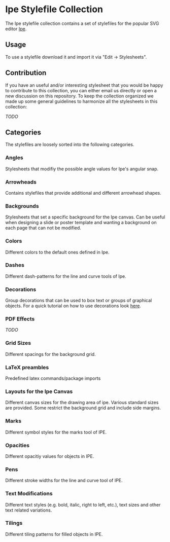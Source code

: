 # Ipe Stylefile Collection

The Ipe stylefile collection contains a set of stylefiles for the popular SVG editor [Ipe](https://ipe.otfried.org/).

## Usage
To use a stylefile download it and import it via "Edit -> Stylesheets".

## Contribution
If you have an useful and/or interesting stylesheet that you would be happy to contribute to this collection, you can either email us directly or open a new discussion on this repository.
To keep the collection organized we made up some general guidelines to harmonize all the stylesheets in this collection:

*TODO*

## Categories
The stylefiles are loosely sorted into the following categories.

### Angles
Stylesheets that modifiy the possible angle values for Ipe's angular snap.

### Arrowheads
Contains stylefiles that provide additional and different arrowhead shapes.

### Backgrounds
Stylesheets that set a specific background for the Ipe canvas. 
Can be useful when designing a slide or poster template and
wanting a background on each page that can not be modified.

### Colors
Different colors to the default ones defined in Ipe.

### Dashes
Different dash-patterns for the line and curve tools of Ipe.

### Decorations
Group decorations that can be used to box text or groups of graphical objects.
For a quick tutorial on how to use decorations look [here]().

### PDF Effects
*TODO*

### Grid Sizes
Different spacings for the background grid.

### LaTeX preambles
Predefined latex commands/package imports

### Layouts for the Ipe Canvas
Different canvas sizes for the drawing area of ipe. Various standard sizes are provided. Some restrict the background grid and include side margins.

### Marks
Different symbol styles for the marks tool of IPE.

### Opacities
Different opacitiy values for objects in IPE.

### Pens
Different stroke widths for the line and curve tool of IPE.

### Text Modifications
Different text styles (e.g. bold, italic, right to left, etc.), text sizes and other text related variations.

### Tilings
Different tiling patterns for filled objects in IPE.